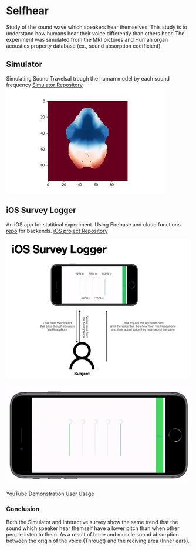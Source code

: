 # Selfhear
Study of the sound wave which speakers hear themselves.
This study is to understand how humans hear their voice differently than others hear. The experiment was simulated from the MRI pictures and Human organ acoustics property database (ex., sound absorption coefficient).

## Simulator
Simulating Sound Travelsal trough the human model by each sound frequency
[Simulator Repository](https://github.com/Selfhear/Selfhear)
![App animation](https://raw.githubusercontent.com/Selfhear/.github/main/profile/animation.gif "App animation")
## iOS Survey Logger
An iOS app for statitical experiment. Using Firebase and cloud functions [repo](https://github.com/Selfhear/Cloud-function-Selfhear) for backends.
[iOS project Repository](https://github.com/Selfhear/SelfhearEQ)


![Demonstration Graphics](https://raw.githubusercontent.com/Selfhear/.github/main/profile/Igp.png "Demonstration Graphics")

![iOS app](https://raw.githubusercontent.com/Selfhear/.github/main/profile/a1.gif "iOS app")
    
[YouTube Demonstration User Usage](https://www.youtube.com/watch?v=WRTZohHhf94)

### Conclusion
Both the Simulator and Interactive survey show the same trend that the sound which speaker hear themself have a lower pitch than when other people listen to them. As a result of bone and muscle sound absorption between the origin of the voice (Througt) and the reciving area (Inner ears).